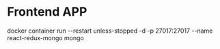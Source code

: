 # Frontend APP

docker container run --restart unless-stopped -d -p 27017:27017 --name react-redux-mongo mongo
